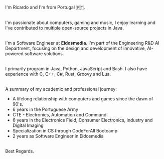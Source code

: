 I'm Ricardo and I'm from Portugal 🇵🇹.

<br>I'm passionate about computers, gaming and music, I enjoy learning and I've contributed to multiple open-source projects in Java.

<br> I'm a Software Engineer at **Eidosmedia**. I'm part of the Engineering R&D AI Department, focusing on the design and development of innovative, AI-powered software solutions. 

<br>I primarily program in Java, Python, JavaScript and Bash. I also have experience with C, C++, C#, Rust, Groovy and Lua.

<!-- [Check some of my contributions](www.something.com) -->

<br>A summary of my academic and professional journey:

* A lifelong relationship with computers and games since the dawn of 90's.
* 6 years in the Portuguese Army
* CTE - Electronics, Automation and Command
* 6 years in the Electronics Field, Consumer Electronics, Industry and Digital Imaging
* Specialization in CS through CodeForAll Bootcamp
* 2 years as Software Engineer in Eidosmedia

<br>Best Regards.
